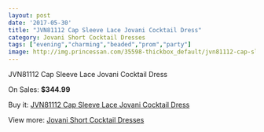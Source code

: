 ```yaml
---
layout: post
date: '2017-05-30'
title: "JVN81112 Cap Sleeve Lace Jovani Cocktail Dress"
category: Jovani Short Cocktail Dresses
tags: ["evening","charming","beaded","prom","party"]
image: http://img.princessan.com/35598-thickbox_default/jvn81112-cap-sleeve-lace-jovani-cocktail-dress.jpg
---
```

JVN81112 Cap Sleeve Lace Jovani Cocktail Dress

On Sales: **$344.99**
<a href="https://www.princessan.com/en/16643-jvn81112-cap-sleeve-lace-jovani-cocktail-dress.html"><amp-img layout="responsive" width="600" height="600" src="//img.princessan.com/35598-thickbox_default/jvn81112-cap-sleeve-lace-jovani-cocktail-dress.jpg" alt="JVN81112 Cap Sleeve Lace Jovani Cocktail Dress 0" /></a>
<a href="https://www.princessan.com/en/16643-jvn81112-cap-sleeve-lace-jovani-cocktail-dress.html"><amp-img layout="responsive" width="600" height="600" src="//img.princessan.com/35602-thickbox_default/jvn81112-cap-sleeve-lace-jovani-cocktail-dress.jpg" alt="JVN81112 Cap Sleeve Lace Jovani Cocktail Dress 1" /></a>
<a href="https://www.princessan.com/en/16643-jvn81112-cap-sleeve-lace-jovani-cocktail-dress.html"><amp-img layout="responsive" width="600" height="600" src="//img.princessan.com/35601-thickbox_default/jvn81112-cap-sleeve-lace-jovani-cocktail-dress.jpg" alt="JVN81112 Cap Sleeve Lace Jovani Cocktail Dress 2" /></a>
<a href="https://www.princessan.com/en/16643-jvn81112-cap-sleeve-lace-jovani-cocktail-dress.html"><amp-img layout="responsive" width="600" height="600" src="//img.princessan.com/35600-thickbox_default/jvn81112-cap-sleeve-lace-jovani-cocktail-dress.jpg" alt="JVN81112 Cap Sleeve Lace Jovani Cocktail Dress 3" /></a>
<a href="https://www.princessan.com/en/16643-jvn81112-cap-sleeve-lace-jovani-cocktail-dress.html"><amp-img layout="responsive" width="600" height="600" src="//img.princessan.com/35599-thickbox_default/jvn81112-cap-sleeve-lace-jovani-cocktail-dress.jpg" alt="JVN81112 Cap Sleeve Lace Jovani Cocktail Dress 4" /></a>

Buy it: [JVN81112 Cap Sleeve Lace Jovani Cocktail Dress](https://www.princessan.com/en/16643-jvn81112-cap-sleeve-lace-jovani-cocktail-dress.html "JVN81112 Cap Sleeve Lace Jovani Cocktail Dress")

View more: [Jovani Short Cocktail Dresses](https://www.princessan.com/en/139- "Jovani Short Cocktail Dresses")